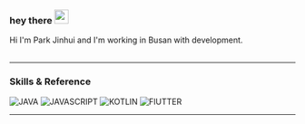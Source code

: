 ### hey there <img src="https://media.giphy.com/media/hvRJCLFzcasrR4ia7z/giphy.gif" width="25px">
Hi I'm Park Jinhui and I'm working in Busan with development.
</br></br>
<!-- [![NOTION](https://img.shields.io/badge/-NOTION-222222?style=for-the-badge&logo=NOTION)](https://highfalutin-giant-304.notion.site/cf923af656ff4cd294bdcadbca1fe80a) -->
<!-- [![TWITTER](https://img.shields.io/badge/-TWITTER-222222?style=for-the-badge&logo=TWITTER)](https://twitter.com/) -->

<!-- <p align="center">
  <img alt="Coder Image" src="https://raw.githubusercontent.com/JinhuiStudy/JinhuiStudy/master/assets/code.gif">
</p> -->

---

<!--START_SECTION:Skills & Endorsements-->
### Skills & Reference

![JAVA](https://img.shields.io/badge/-JAVA-222222?style=for-the-badge&logo=JAVA)
![JAVASCRIPT](https://img.shields.io/badge/-JAVASCRIPT-222222?style=for-the-badge&logo=JAVASCRIPT)
![KOTLIN](https://img.shields.io/badge/-KOTLIN-222222?style=for-the-badge&logo=KOTLIN)
![FlUTTER](https://img.shields.io/badge/-FlUTTER-222222?style=for-the-badge&logo=FlUTTER)

---
 

<!-- ### Side Project

1. [Conterence](https://github.com/JinhuiStudy/spring-boot-project-conference)
	1. [Grapes Video[Vimeo] Plugin](https://github.com/JinhuiStudy/javascript-grapesjs-video-embed-manager-custom)
	2. [Grapes Basic Block Plugin](https://github.com/JinhuiStudy/javascript-grapesjs-blocks-basic-custom)
2. Codal
	1. [Flutter](https://github.com/JinhuiStudy/flutter-project-codal)
	2. [SpringBoot - RestAPI](https://github.com/JinhuiStudy/spring-boot-project-codal)
	3. [React](https://github.com/JinhuiStudy/react-project-codal)
3. Coin-Trading
	1. Moniting - (Spring Hilla)
	2. [Trace Data Setting - Spring Batch](https://github.com/JinhuiStudy/spring-batch) 
		* [Batch & Dataflow](https://github.com/JinhuiStudy/spring-dataflow-batch)	
			* [Logger](https://github.com/JinhuiStudy/spring-dataflow-usage-logger)
			* [Processor](https://github.com/JinhuiStudy/spring-dataflow-usage-processor)
			* [Sender](https://github.com/JinhuiStudy/spring-dataflow-usage-sender)
    
### Other Table of Contents Repository
1. Flutter 
   * [GETX](https://github.com/JinhuiStudy/flutter-getx) -->
<!-- ---

<p>
  <img align="center" src="https://github-readme-stats.vercel.app/api?username=JinhuiStudy&count_private=true&show_icons=true&hide_border=true" />
  <img align="center" src="https://github-readme-stats.vercel.app/api/top-langs/?username=JinhuiStudy&count_private=true&show_icons=true&hide_border=true" />
</p> -->

<!--START_SECTION:Skills & Endorsements-->
<!--**My Favorite Reference Github Site.**

<ul>
  <li>JavaScript: 
    <img src=https://avatars.githubusercontent.com/u/91498093?v=4&s=20 height=20 />
    <img src=https://avatars.githubusercontent.com/u/23583726?u=d9aa829afdaf165d3b94a1c0151c3421d4eb2dc2&v=4&s=20 height=20 />
    <img src=https://avatars.githubusercontent.com/u/1310895?u=a4ec3396bc962d4ab33be1f250852bce251021bb&v=4&s=20 height=20 />
    <img src=https://avatars.githubusercontent.com/u/5083214?v=4&s=20 height=20 />
    <img src=https://avatars.githubusercontent.com/u/32578695?u=f0943db68e3a99c6ea27426fd8ae7549483336b5&v=4&s=20 height=20 />
    <img src=https://avatars.githubusercontent.com/u/87615572?u=18754e2bf497bd45471d571b3a67d41f5c31a662&v=4&s=20 height=20 />
  </li>
</ul>-->
<!--END_SECTION:Skills & Endorsements-->


<!--START_SECTION:followers-->
<!--#### :sparkles: [My followers]
<table>
  <tr>
    <td align="center">
      <a href="https://github.com/TuenTuenna">
        <img src="https://avatars.githubusercontent.com/u/35421421?v=4" width="100px;" alt="개발하는 정대리"/>
      </a>
      <br />
      <a href="https://github.com/TuenTuenna">개발하는 정대리</a>
    </td>
    <td align="center">
      <a href="https://github.com/cmiscm">
        <img src="https://avatars.githubusercontent.com/u/2730116?v=4" width="100px;" alt="Jongmin Kim"/>
      </a>
      <br />
      <a href="https://github.com/cmiscm">Jongmin Kim</a>
    </td>
    <td align="center">
      <a href="https://github.com/mjpark03">
        <img src="https://avatars.githubusercontent.com/u/5056158?v=4" width="100px;" alt="Mijeong(Rachel) Park"/>
      </a>
      <br />
      <a href="https://github.com/mjpark03">Mijeong(Rachel) Park</a>
    </td>
    <td align="center">
      <a href="https://github.com/uyu423">
        <img src="https://avatars.githubusercontent.com/u/8033320?v=4" width="100px;" alt="Yu Yongwoo"/>
      </a>
      <br />
      <a href="https://github.com/uyu423">Yu Yongwoo</a>
    </td>
    <td align="center">
      <a href="https://github.com/serendipity1004">
        <img src="https://avatars.githubusercontent.com/u/20388249?v=4" width="100px;" alt="Jiho Choi"/>
      </a>
      <br />
      <a href="https://github.com/serendipity1004">Jiho Choi</a>
    </td>
    <td align="center">
      <a href="https://github.com/macrozheng">
        <img src="https://avatars.githubusercontent.com/u/15903809?v=4" width="100px;" alt="macro"/>
      </a>
      <br />
      <a href="https://github.com/macrozheng">macro</a>
    </td>
    <td align="center">
      <a href="https://github.com/kauemurakami">
        <img src="https://avatars.githubusercontent.com/u/16777838?v=4" width="100px;" alt="Kauê Murakami"/>
      </a>
      <br />
      <a href="https://github.com/kauemurakami">Kauê Murakami</a>
    </td>
  </tr>
  <tr>
    <td align="center">
      <a href="https://github.com/diegoveloper">
        <img src="https://avatars.githubusercontent.com/u/4898256?v=4" width="100px;" alt="Diego Velásquez López"/>
      </a>
      <br />
      <a href="https://github.com/diegoveloper">Diego Velásquez López</a>
    </td>
    <td align="center">
      <a href="https://github.com/roipeker">
        <img src="https://avatars.githubusercontent.com/u/33768711?v=4" width="100px;" alt="Roi Peker"/>
      </a>
      <br />
      <a href="https://github.com/roipeker">Roi Peker</a>
    </td>
    <td align="center">
      <a href="https://github.com/vinsguru">
        <img src="https://avatars.githubusercontent.com/u/6864530?v=4" width="100px;" alt="Vinoth Selvaraj"/>
      </a>
      <br />
      <a href="https://github.com/vinsguru">Vinoth Selvaraj</a>
    </td>
  </tr>
</table>
--><!--END_SECTION:followers-->


